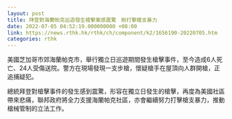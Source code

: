 ```yaml
---
layout: post
title: 拜登對海蘭帕克巡遊發生槍擊案感震驚　盼打擊槍支暴力
date: 2022-07-05 04:52:19.000000000 +08:00
link: https://news.rthk.hk/rthk/ch/component/k2/1656190-20220705.htm
categories: rthk
---
```


美國芝加哥市郊海蘭帕克市，舉行獨立日巡遊期間發生槍擊事件，至今造成6人死亡、24人受傷送院。警方在現場發現一支步槍，懷疑槍手在屋頂向人群開槍，正追捕疑犯。

總統拜登對槍擊事件的發生感到震驚，形容在獨立日發生的槍擊，再度為美國社區帶來悲痛，聯邦政府將全力支援海蘭帕克社區，亦會繼續努力打擊槍支暴力，推動槍械管制的立法工作。
